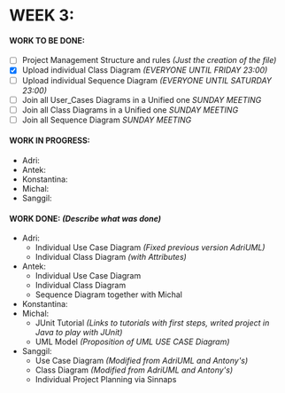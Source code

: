 # WEEK 3:
#### WORK TO BE DONE:

 - [ ] Project Management Structure and rules *(Just the creation of the file)*
 - [X] Upload individual Class Diagram *(EVERYONE UNTIL FRIDAY 23:00)*
 - [ ] Upload individual Sequence Diagram *(EVERYONE UNTIL SATURDAY 23:00)*
 - [ ] Join all User_Cases Diagrams in a Unified one *SUNDAY MEETING*
 - [ ] Join all Class Diagrams in a Unified one *SUNDAY MEETING*
 - [ ] Join all Sequence Diagram *SUNDAY MEETING*

#### WORK IN PROGRESS:

* Adri:
* Antek:
* Konstantina:
* Michal: 
* Sanggil:

#### WORK DONE: *(Describe what was done)*

 * Adri:
   - Individual Use Case Diagram _(Fixed previous version AdriUML)_
   - Individual Class Diagram _(with Attributes)_
 * Antek:
   - Individual Use Case Diagram
   - Individual Class Diagram
   - Sequence Diagram together with Michal
 * Konstantina:
 * Michal: 
   - JUnit Tutorial *(Links to tutorials with first steps, writed project in Java to play with JUnit)*
   - UML Model *(Proposition of UML USE CASE Diagram)*
 * Sanggil:
   - Use Case Diagram _(Modified from AdriUML and Antony's)_
   - Class Diagram _(Modified from AdriUML and Antony's)_
   - Individual Project Planning via Sinnaps
